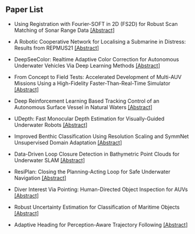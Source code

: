 ## Paper List

- Using Registration with Fourier-SOFT in 2D (FS2D) for Robust Scan Matching of Sonar Range Data
[[Abstract]](https://events.infovaya.com/presentation?id=91463)

- A Robotic Cooperative Network for Localising a Submarine in Distress: Results from REPMUS21
[[Abstract]](https://events.infovaya.com/presentation?id=91466)

- DeepSeeColor: Realtime Adaptive Color Correction for Autonomous Underwater Vehicles Via Deep Learning Methods
[[Abstract]](https://events.infovaya.com/presentation?id=91469)

- From Concept to Field Tests: Accelerated Development of Multi-AUV Missions Using a High-Fidelity Faster-Than-Real-Time Simulator
[[Abstract]](https://events.infovaya.com/presentation?id=91472)

- Deep Reinforcement Learning Based Tracking Control of an Autonomous Surface Vessel in Natural Waters
[[Abstract]](https://events.infovaya.com/presentation?id=91475)

- UDepth: Fast Monocular Depth Estimation for Visually-Guided Underwater Robots
[[Abstract]](https://events.infovaya.com/presentation?id=91478)

- Improved Benthic Classification Using Resolution Scaling and SymmNet Unsupervised Domain Adaptation
[[Abstract]](https://events.infovaya.com/presentation?id=91481)

- Data-Driven Loop Closure Detection in Bathymetric Point Clouds for Underwater SLAM
[[Abstract]](https://events.infovaya.com/presentation?id=91484)

- ResiPlan: Closing the Planning-Acting Loop for Safe Underwater Navigation
[[Abstract]](https://events.infovaya.com/presentation?id=91487)

- Diver Interest Via Pointing: Human-Directed Object Inspection for AUVs
[[Abstract]](https://events.infovaya.com/presentation?id=91490)

- Robust Uncertainty Estimation for Classification of Maritime Objects
[[Abstract]](https://events.infovaya.com/presentation?id=91493)

- Adaptive Heading for Perception-Aware Trajectory Following
[[Abstract]](https://events.infovaya.com/presentation?id=91496)

